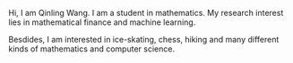 Hi, I am Qinling Wang. I am a student in mathematics. My research interest lies in mathematical finance and machine learning.

Besdides, I am interested in ice-skating, chess, hiking and many different kinds of mathematics and computer science.



<!---
wang-qinling/wang-qinling is a ✨ special ✨ repository because its `README.md` (this file) appears on your GitHub profile.
You can click the Preview link to take a look at your changes.
--->
